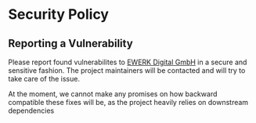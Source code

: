 # Security Policy

## Reporting a Vulnerability

Please report found vulnerabilites to [EWERK Digital GmbH](https://ewerk.com) in a secure and sensitive fashion.
The project maintainers will be contacted and will try to take care of the issue.

At the moment, we cannot make any promises on how backward compatible these fixes will be, as the project heavily 
relies on downstream dependencies
